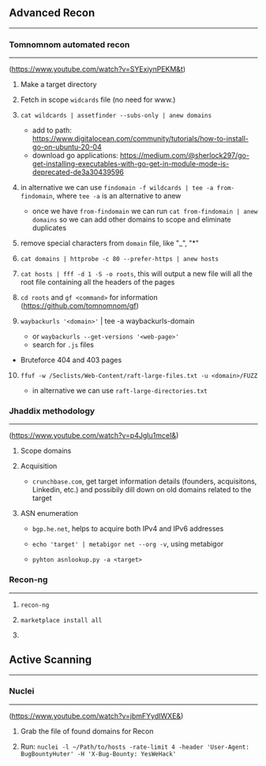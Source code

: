 ## Advanced Recon
---
### Tomnomnom automated recon 
----
(https://www.youtube.com/watch?v=SYExiynPEKM&t)

1. Make a target directory 

2. Fetch in scope `widcards` file (no need for www.)

3. `cat wildcards | assetfinder --subs-only | anew domains`
    - add to path: https://www.digitalocean.com/community/tutorials/how-to-install-go-on-ubuntu-20-04
    - download go applications: https://medium.com/@sherlock297/go-get-installing-executables-with-go-get-in-module-mode-is-deprecated-de3a30439596
4. in alternative we can use `findomain -f wildcards | tee -a from-findomain`, where `tee -a` is an alternative to anew
    - once we have `from-findomain` we can run `cat from-findomain | anew domains` so we can add other domains to scope and eliminate duplicates

5. remove special characters from `domain` file, like "_", "*"

6. `cat domains | httprobe -c 80 --prefer-https | anew hosts`

7.  `cat hosts | fff -d 1 -S -o roots`, this will output a new file will all the root file containing all the headers of the pages

8. `cd roots` and `gf <command>` for information (https://github.com/tomnomnom/gf)

9. `waybackurls '<domain>'` | tee -a waybackurls-domain
    
    - or `waybackurls --get-versions '<web-page>'`
    - search for `.js` files

- Bruteforce 404 and 403 pages

10. `ffuf -w /Seclists/Web-Content/raft-large-files.txt -u <domain>/FUZZ`

    - in alternative we can use `raft-large-directories.txt`


### Jhaddix methodology
-----
(https://www.youtube.com/watch?v=p4JgIu1mceI&)

1. Scope domains

2. Acquisition

    - `crunchbase.com`, get target information details (founders, acquisitons, Linkedin, etc.) and possibily dill down on old domains related to the target

3. ASN enumeration

    - `bgp.he.net`, helps to acquire both IPv4 and IPv6 addresses
    
    - `echo 'target' | metabigor net --org -v`, using metabigor

    - `pyhton asnlookup.py -a <target>`

### Recon-ng
----
1. `recon-ng`

2. `marketplace install all`

3. 


## Active Scanning
----
### Nuclei
----
(https://www.youtube.com/watch?v=jbmFYydIWXE&)

1. Grab the file of found domains for Recon

2. Run: `nuclei -l ~/Path/to/hosts -rate-limit 4 -header 'User-Agent: BugBountyHuter' -H 'X-Bug-Bounty: YesWeHack'`